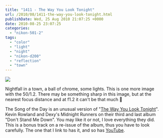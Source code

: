 ```yaml
---
title: "1411 - The Way You Look Tonight"
url: /2010/08/1411-the-way-you-look-tonight.html
publishDate: Wed, 25 Aug 2010 21:07:25 +0000
date: 2010-08-25 23:07:25
categories: 
  - "nikon-501-2"
tags: 
  - "color"
  - "light"
  - "night"
  - "nikon-d200"
  - "reflection"
  - "town"
---
```

<a target="_blank" href="https://d25zfm9zpd7gm5.cloudfront.net/1200x1200/2010/20100825_202903_ps.jpg"><img src="https://d25zfm9zpd7gm5.cloudfront.net/0600x0600/2010/20100825_202903_ps.jpg" /></a>

Nightfall in a town, a ball of chrome, some lights. This is one more image with the 50/1.2. There may be something sharp in this image, but at the nearest focus distance and at f1.2 it can't be that much 🙂

 The Song of the Day is an unusual version of "<a target="_blank" href="http://www.lyricsmode.com/lyrics/f/frank_sinatra/the_way_you_look_tonight.html">The Way You Look Tonight</a>". Kevin Rowland and Dexy's Midnight Runners on their third and last album "Don't Stand Me Down". You may like it or not, I love everything they did. This is a bonus track on a re-issue of the album, thus you have to look carefully. The one that I link to has it, and so has <a target="_blank" href="http://www.youtube.com/watch?v=uDlzOCPEJjc">YouTube</a>.

